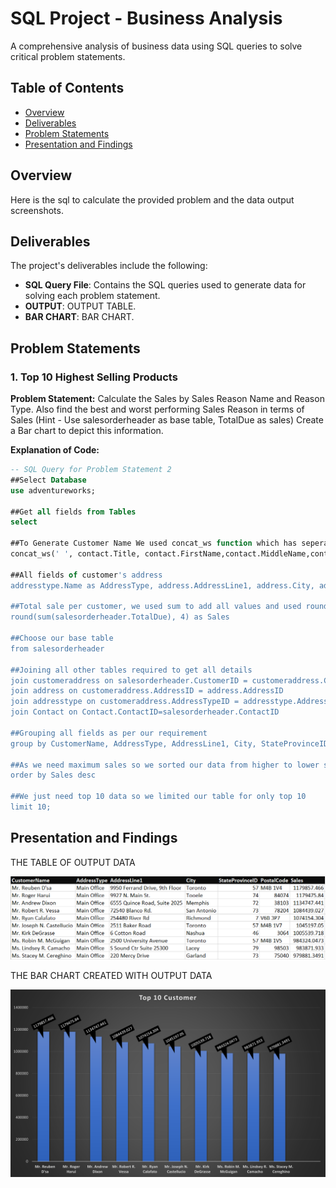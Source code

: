 # SQL Project - Business Analysis

A comprehensive analysis of business data using SQL queries to solve critical problem statements.

## Table of Contents
- [Overview](#overview)
- [Deliverables](#Deliverables)
- [Problem Statements](#Problem-Statements)
- [Presentation and Findings](#Presentation-and-Findings)

## Overview

Here is the sql to calculate the provided problem and the data output screenshots.


## Deliverables

The project's deliverables include the following:

- **SQL Query File**: Contains the SQL queries used to generate data for solving each problem statement.
- **OUTPUT**: OUTPUT TABLE.
- **BAR CHART**: BAR CHART.

## Problem Statements

### 1. Top 10 Highest Selling Products
**Problem Statement:** Calculate the Sales by Sales Reason Name and Reason Type. Also find the
best and worst performing Sales Reason in terms of Sales
(Hint - Use salesorderheader as base table, TotalDue as sales)
Create a Bar chart to depict this information.

**Explanation of Code:** 

```sql
-- SQL Query for Problem Statement 2
##Select Database
use adventureworks;

##Get all fields from Tables
select

##To Generate Customer Name We used concat_ws function which has seperator value ' ' and all other fields insted of concat function as there are some null fields
concat_ws(' ', contact.Title, contact.FirstName,contact.MiddleName,contact.LastName) as CustomerName, 

##All fields of customer's address
addresstype.Name as AddressType, address.AddressLine1, address.City, address.StateProvinceID,  address.PostalCode,

##Total sale per customer, we used sum to add all values and used round function to get 4 digits after decimal point 
round(sum(salesorderheader.TotalDue), 4) as Sales

##Choose our base table
from salesorderheader

##Joining all other tables required to get all details
join customeraddress on salesorderheader.CustomerID = customeraddress.CustomerID
join address on customeraddress.AddressID = address.AddressID
join addresstype on customeraddress.AddressTypeID = addresstype.AddressTypeID
join Contact on Contact.ContactID=salesorderheader.ContactID

##Grouping all fields as per our requirement
group by CustomerName, AddressType, AddressLine1, City, StateProvinceID, PostalCode

##As we need maximum sales so we sorted our data from higher to lower sale amount
order by Sales desc

##We just need top 10 data so we limited our table for only top 10
limit 10;
```

## Presentation and Findings

THE TABLE OF OUTPUT DATA

![Table Output of Data](q2_table.PNG)

THE BAR CHART CREATED WITH OUTPUT DATA

![Bar Chart of Data](q2_chart.png)
